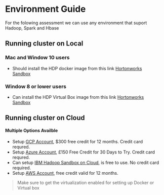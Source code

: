# Environment Guide

For the folowing assessment we can use any environment that suport Hadoop, Spark and Hbase

## Running cluster on Local 

### Mac and Window 10 users

* Should install the HDP docker image from this link  [Hortonworks Sandbox](https://hortonworks.com/downloads/#sandbox)

### Window 8 or lower users

* Can install the HDP Virtual Box image from this link  [Hortonworks Sandbox](https://hortonworks.com/downloads/#sandbox)

## Running cluster on Cloud 

#### Multiple Options Availble

* Setup [GCP Account](https://cloud.google.com/free/), $300 free credit for 12 months. Credit card requred.
* Setup [Azure Account](https://azure.microsoft.com/en-gb/free/), £150 Free Credit for 30 Days to Try. Credit card requred.
* Can setup [IBM Hadoop Sandbox on Cloud](https://my.imdemocloud.com/dashboard), is free to use. No credit card required.
* Setup [AWS Account](https://aws.amazon.com/free/), free credit valid for 12 months.

> Make sure to get the virtualization enabled for setting up Docker or Virtual box